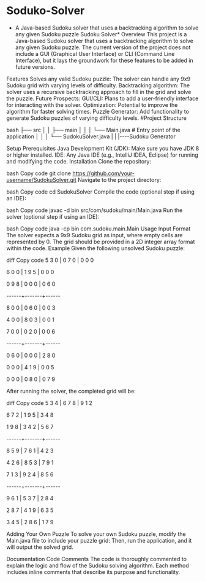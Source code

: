 # Soduko-Solver
* A Java-based Sudoku solver that uses a backtracking algorithm to solve any given Sudoku puzzle
 Sudoku Solver*
Overview
This project is a Java-based Sudoku solver that uses a backtracking algorithm to solve any given Sudoku puzzle. The current version of the project does not include a GUI (Graphical User Interface) or CLI (Command Line Interface), but it lays the groundwork for these features to be added in future versions.

Features
Solves any valid Sudoku puzzle: The solver can handle any 9x9 Sudoku grid with varying levels of difficulty.
Backtracking algorithm: The solver uses a recursive backtracking approach to fill in the grid and solve the puzzle.
Future Prospects:
GUI/CLI: Plans to add a user-friendly interface for interacting with the solver.
Optimization: Potential to improve the algorithm for faster solving times.
Puzzle Generator: Add functionality to generate Sudoku puzzles of varying difficulty levels.
#Project Structure

bash
├── src
│   │       ├── main
│   │       │   └── Main.java            # Entry point of the application
│   │       │   └── SudokuSolver.java
|   |       |----Sudoku Generator

Setup
Prerequisites
Java Development Kit (JDK): Make sure you have JDK 8 or higher installed.
IDE: Any Java IDE (e.g., IntelliJ IDEA, Eclipse) for running and modifying the code.
Installation
Clone the repository:

bash
Copy code
git clone https://github.com/your-username/SudokuSolver.git
Navigate to the project directory:

bash
Copy code
cd SudokuSolver
Compile the code (optional step if using an IDE):

bash
Copy code
javac -d bin src/com/sudoku/main/Main.java
Run the solver (optional step if using an IDE):

bash
Copy code
java -cp bin com.sudoku.main.Main
Usage
Input Format
The solver expects a 9x9 Sudoku grid as input, where empty cells are represented by 0.
The grid should be provided in a 2D integer array format within the code.
Example
Given the following unsolved Sudoku puzzle:

diff
Copy code
5 3 0 | 0 7 0 | 0 0 0

6 0 0 | 1 9 5 | 0 0 0

0 9 8 | 0 0 0 | 0 6 0

------+-------+------

8 0 0 | 0 6 0 | 0 0 3

4 0 0 | 8 0 3 | 0 0 1

7 0 0 | 0 2 0 | 0 0 6

------+-------+------

0 6 0 | 0 0 0 | 2 8 0

0 0 0 | 4 1 9 | 0 0 5

0 0 0 | 0 8 0 | 0 7 9

After running the solver, the completed grid will be:

diff
Copy code
5 3 4 | 6 7 8 | 9 1 2

6 7 2 | 1 9 5 | 3 4 8

1 9 8 | 3 4 2 | 5 6 7

------+-------+------

8 5 9 | 7 6 1 | 4 2 3

4 2 6 | 8 5 3 | 7 9 1

7 1 3 | 9 2 4 | 8 5 6

------+-------+------

9 6 1 | 5 3 7 | 2 8 4

2 8 7 | 4 1 9 | 6 3 5

3 4 5 | 2 8 6 | 1 7 9

Adding Your Own Puzzle
To solve your own Sudoku puzzle, modify the Main.java file to include your puzzle grid:
Then, run the application, and it will output the solved grid.

Documentation
Code Comments
The code is thoroughly commented to explain the logic and flow of the Sudoku solving algorithm. Each method includes inline comments that describe its purpose and functionality.
